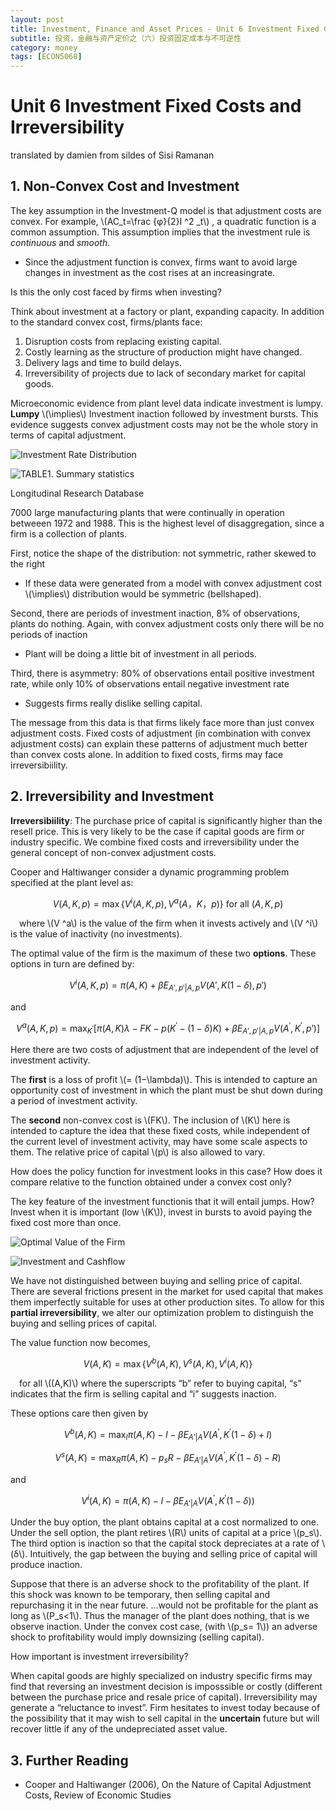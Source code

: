 ```yaml
---
layout: post
title: Investment, Finance and Asset Prices - Unit 6 Investment Fixed Costs and Irreversibility
subtitle: 投资，金融与资产定价之（六）投资固定成本与不可逆性
category: money
tags: [ECON5068]
---
```


# Unit 6 Investment Fixed Costs and Irreversibility

translated by damien from sildes of Sisi Ramanan

## 1. Non-Convex Cost and Investment

The key assumption in the Investment-Q model is that adjustment costs are convex. 
For example, \\(AC_t=\frac {φ}{2}I ^2 _t\\) , a quadratic function is a common assumption.
This assumption implies that the investment rule is *continuous* and *smooth*.
- Since the adjustment function is convex, firms want to avoid large changes in investment as the cost rises at an increasingrate.

Is this the only cost faced by firms when investing?

Think about investment at a factory or plant, expanding capacity. In addition to the standard convex cost, firms/plants face:
1. Disruption costs from replacing existing capital.
2. Costly learning as the structure of production might have changed.
3. Delivery lags and time to build delays.
4. Irreversibility of projects due to lack of secondary market for capital goods.  

Microeconomic evidence from plant level data indicate investment is lumpy. 
**Lumpy** \\(\implies\\) Investment inaction followed by investment bursts.
This evidence suggests convex adjustment costs may not be the whole story in terms of capital adjustment.

![]({{site.url}}/assets/images/2020/business/InvestmentRateDistribution.png "Investment Rate Distribution")

![]({{site.url}}/assets/images/2020/business/sumStat.png "TABLE1. Summary statistics")

Longitudinal Research Database

7000 large manufacturing plants that were continually in operation betweeen 1972 and 1988.
This is the highest level of disaggregation, since a firm is a collection of plants.

First, notice the shape of the distribution: not symmetric, rather skewed to the right
- If these data were generated from a model with convex adjustment cost \\(\implies\\) distribution would be symmetric (bellshaped).

Second, there are periods of investment inaction, 8% of observations, plants do nothing.
Again, with convex adjustment costs only there will be no periods of inaction
- Plant will be doing a little bit of investment in all periods.

Third, there is asymmetry: 80% of observations entail positive investment rate, while only 10% of observations entail negative investment rate
- Suggests firms really dislike selling capital.

The message from this data is that firms likely face more than just convex adjustment costs.
Fixed costs of adjustment (in combination with convex adjustment costs) can explain these patterns of adjustment much better than convex costs alone.
In addition to fixed costs, firms may face irreversibiility.

## 2. Irreversibility and Investment

**Irreversibiility**: The purchase price of capital is significantly higher than the resell price.
This is very likely to be the case if capital goods are firm or industry specific.
We combine fixed costs and irreversibility under the general concept of non-convex adjustment costs.

Cooper and Haltiwanger consider a dynamic programming problem specified at the plant level as:

$$
V(A,K,p) = \max \{ V ^i (A,K,p), V ^a(A，K，p) \} \text{ for all } (A,K,p)
$$

&emsp;where \\(V ^a\\) is the value of the firm when it invests actively and \\(V ^i\\) is the value of inactivity (no investments).

The optimal value of the firm is the maximum of these two **options**. These options in turn are defined by:

$$
V ^i(A,K,p) = \pi (A,K) + \beta E _{A', p'|A,p} V(A',K(1-\delta),p')
$$

and

$$
V ^a(A,K,p) = \max _{K ^{'}} [\pi (A,K)λ − FK − p(K ^′−(1−\delta)K) + \beta E_{A', p'|A,p} V(A ^′,K ^′,p′)]
$$

Here there are two costs of adjustment that are independent of the level of investment activity.

The **first** is a loss of profit \\(= (1−\lambda)\\).
This is intended to capture an opportunity cost of investment in which the plant must be shut down during a period of investment activity.

The **second** non-convex cost is \\(FK\\).
The inclusion of \\(K\\) here is intended to capture the idea that these fixed costs, while independent of the current level of investment activity, may have some scale aspects to them.
The relative price of capital \\(p\\) is also allowed to vary.

How does the policy function for investment looks in this case? How does it compare relative to the function obtained under a convex cost only?

The key feature of the investment functionis that it will entail jumps. 
How?
Invest when it is important (low \\(K\\)), invest in bursts to avoid paying the fixed cost more than once.

![]({{site.url}}/assets/images/2020/business/optimalFirmValue.png "Optimal Value of the Firm")

![]({{site.url}}/assets/images/2020/business/InvestmentCashflow.png "Investment and Cashflow")

We have not distinguished between buying and selling price of capital.
There are several frictions present in the market for used capital that makes them imperfectly suitable for uses at other production sites.
To allow for this **partial irreversibility**, we alter our optimization problem to distinguish the buying and selling prices of capital.

The value function now becomes,

$$
V(A,K) = \max \{V ^b (A,K), V ^s (A,K), V ^i (A,K) \}
$$

&emsp;for all \\((A,K)\\) where the superscripts “b” refer to buying capital, “s” indicates that the firm is selling capital and “i” suggests inaction.

These options care then given by

$$
V ^b (A,K) = \max _{I} \pi (A,K) − I - \beta E_{A'|A} V(A^′,K^′(1-\delta)+I)
$$

$$
V ^s (A,K) = \max _{R} \pi (A,K) − p _s R - \beta E_{A'|A} V(A^′,K^′(1-\delta)-R)
$$

and

$$
V ^i (A,K) = \pi (A,K) − I - \beta E_{A'|A} V(A^′,K^′(1-\delta))
$$

Under the buy option, the plant obtains capital at a cost normalized to one.
Under the sell option, the plant retires \\(R\\) units of capital at a price \\(p_s\\).
The third option is inaction so that the capital stock depreciates at a rate of \\(δ\\).
Intuitively, the gap between the buying and selling price of capital will produce inaction.

Suppose that there is an adverse shock to the profitability of the plant.
If this shock was known to be temporary, then selling capital and repurchasing it in the near future.
...would not be profitable for the plant as long as \\(P_s<1\\).
Thus the manager of the plant does nothing, that is we observe inaction.
Under the convex cost case, (with \\(p_s= 1\\)) an adverse shock to profitability would imply downsizing (selling capital).

How important is investment irreversibility?

When capital goods are highly specialized on industry specific firms may find that reversing an investment decision is imposssible or costly (different between the purchase price and resale price of capital).
Irreversibility may generate a “reluctance to invest”.
Firm hesitates to invest today because of the possibility that it may wish to sell capital in the **uncertain** future but will recover little if any of the undepreciated asset value.


## 3. Further Reading

- Cooper and Haltiwanger (2006), On the Nature of Capital Adjustment Costs, Review of Economic Studies

<script type="text/javascript" id="MathJax-script" async
  src="https://cdn.jsdelivr.net/npm/mathjax@3/es5/tex-svg.js">
</script>